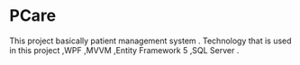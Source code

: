 PCare
=====
This project basically patient  management system . Technology that is used in this project ,WPF ,MVVM ,Entity Framework
5 ,SQL Server .
